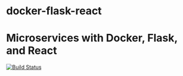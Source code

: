 # docker-flask-react
# Microservices with Docker, Flask, and React

[![Build Status](https://travis-ci.com/TaylorDurden/docker-flask-react.svg?branch=master)](https://travis-ci.org/TaylorDurden/docker-flask-react)